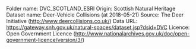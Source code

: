 Folder name: DVC_SCOTLAND_ESRI
Origin: Scottish Natural Heritage
Dataset name: Deer-Vehicle Collisions (at 2018-05-21)
Source: The Deer Initiative (http://www.deercollisions.co.uk/)
Data URL: https://gateway.snh.gov.uk/natural-spaces/dataset.jsp?dsid=DVC
Licence: Open Government Licence (http://www.nationalarchives.gov.uk/doc/open-government-licence/version/3/)
